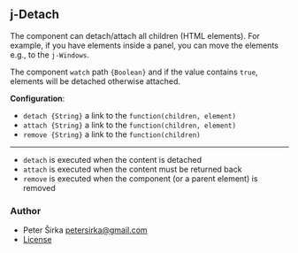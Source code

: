 ## j-Detach

The component can detach/attach all children (HTML elements). For example, if you have elements inside a panel, you can move the elements e.g., to the `j-Windows`.

The component `watch` path `{Boolean}` and if the value contains `true`, elements will be detached otherwise attached.

__Configuration__:

- `detach {String}` a link to the `function(children, element)`
- `attach {String}` a link to the `function(children, element)`
- `remove {String}` a link to the `function(children)`

---

- `detach` is executed when the content is detached
- `attach` is executed when the content must be returned back
- `remove` is executed when the component (or a parent element) is removed

### Author

- Peter Širka <petersirka@gmail.com>
- [License](https://www.totaljs.com/license/)